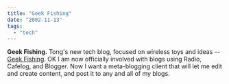 ```yaml
---
title: "Geek Fishing"
date: "2002-11-13"
tags: 
  - "tech"
---
```


**Geek Fishing.** Tong's new tech blog, focused on wireless toys and ideas -- [Geek Fishing](http://www.geekfishing.net/). OK I am now officially involved with blogs using Radio, Cafelog, and Blogger. Now I want a meta-blogging client that will let me edit and create content, and post it to any and all of my blogs.
